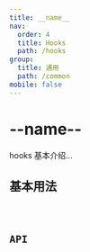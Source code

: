 ```yaml
---
title: __name__
nav:
  order: 4
  title: Hooks
  path: /hooks
group:
  title: 通用
  path: /common
mobile: false
---
```


# --name--

hooks 基本介绍...

## 基本用法

<code src="./demos/Basic.tsx" />

## API

```ts

```
